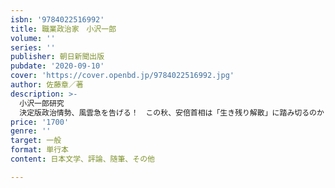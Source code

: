 ```yaml
---
isbn: '9784022516992'
title: 職業政治家　小沢一郎
volume: ''
series: ''
publisher: 朝日新聞出版
pubdate: '2020-09-10'
cover: 'https://cover.openbd.jp/9784022516992.jpg'
author: 佐藤章／著
description: >-
  小沢一郎研究
  決定版政治情勢、風雲急を告げる！　この秋、安倍首相は「生き残り解散」に踏み切るのか？コロナ恐怖が再び首都と列島を駆け抜ける今、オリンピックは遠のきつつある。国民は、どの政党を信じ、誰に安全と生活を託せばいいのか。有権者の「政治羅針盤」となる永久決定版！自民党中枢に駆け上がりながら時代の大きい曲がり角で離党、政治改革を志して自民党を二度も転覆させた男、小沢一郎。単独インタビュー計１２回、総時間１０時間以上。執念の質問攻めに政界激変の舞台裏を語り尽くした。小沢一郎とその時代を徹底解剖。民主党政権の隠れた歴史的使命、明治以来の日本政治史における真の役割が解き明かされる。「国家戦略局」の失敗と小沢一郎に導かれた密かな成功。そこには政治の側が国民の政府予算を作るという大きな偉業があった。ポスト安倍の時代に新しい道標となる。沖縄・辺野古埋め立てに反対し続ける小沢一郎。その現実的な理由とは何か。鳩山由紀夫インタビューと併せ、重層的に普天間問題の真実に迫る。その他、松井孝治や菅直人に話を聞き、「陸山会事件」で無実の罪に落ちた石川知裕にもロングインタビュー。国民のための財政と経済、小選挙区比例代表制を軸とする政治改革、憲法９条を抱えながらの国際貢献。小沢一郎５０年の政治活動を徹底的に追跡解剖し、戦後民主政治の成果と課題を手に取るように浮き彫りにする。日本政治をスポイルした本当の政治家は誰なのか？　議会制民主主義が挫折の悲鳴を上げたのはいつなのか？　徹底追究した渾身の大作448頁。書籍化にあたり、「小沢一郎・緊急インタビュー」が実現。日本政治の再スタートを予感させる未来への処方箋。熱く語る！
price: '1700'
genre: ''
target: 一般
format: 単行本
content: 日本文学、評論、随筆、その他

---
```

